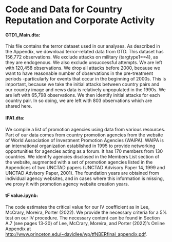 # Code and Data for Country Reputation and Corporate Activity  




#### GTD1_Main.dta: 
This file contains the terror dataset used in our analyses. As described in the Appendix, we download terror-related data from GTD. This dataset has 156,772 observations. We exclude attacks on military (targtype1==4), as they are endogenous. We also exclude unsuccessful attempts. We are left with 120,458 observations. We drop all attacks before 2000, because we want to have reasonable number of observations in the pre-treatment periods -particularly for events that occur in the beginning of 2000s. This is important, because we take the initial attacks between country pairs and our country image and news data is relatively unpopulated in the 1990s. We are left with 65,798 observations. We then identify initial attacks for each country pair. In so doing, we are left with 803 observations which are shared here.



#### IPA1.dta:
We compile a list of promotion agencies using data from various resources. Part of our data comes from country promotion agencies from the website of World Association of Investment Promotion Agencies (WAIPA). WAIPA is an international organization established in 1995 to provide networking opportunities for agencies acting as a forum. It has 170 members from 130 countries. We identify agencies disclosed in the Members List section of the website, augmented with a set of promotion agencies listed in the Appendices of two UNCTAD papers (UNCTAD Advisory Paper 14, 1999 and UNCTAD Advisory Paper, 2001). The foundation years are obtained from individual agency websites, and in cases where this information is missing, we proxy it with promotion agency website creation years. 

#### tF value.ipynb:
The code estimates the critical value for our IV coefficient as in Lee, McCrary, Moreira, Porter (2022). We provide the necessary criteria for a 5% test on our IV procedure. The necessary content can be found in Section A.7 (see pages 13-20) of Lee, McCrary, Moreira, and Porter (2022)’s Online Appendix at http://www.princeton.edu/~davidlee/wp/tfNBERfinal_appendix.pdf. 


